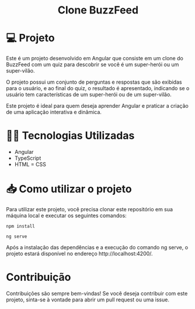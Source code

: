 <h1 align="center"> Clone BuzzFeed </h1>

# :computer: Projeto
Este é um projeto desenvolvido em Angular que consiste em um clone do BuzzFeed com um quiz para descobrir se você é um super-herói ou um super-vilão.

O projeto possui um conjunto de perguntas e respostas que são exibidas para o usuário, e ao final do quiz, o resultado é apresentado, indicando se o usuário tem características de um super-herói ou de um super-vilão.

Este projeto é ideal para quem deseja aprender Angular e praticar a criação de uma aplicação interativa e dinâmica.

# :technologist: Tecnologias Utilizadas

- Angular
- TypeScript
- HTML
= CSS

# :inbox_tray: Como utilizar o projeto
Para utilizar este projeto, você precisa clonar este repositório em sua máquina local e executar os seguintes comandos:

````
npm install
````
````
ng serve
````

Após a instalação das dependências e a execução do comando ng serve, o projeto estará disponível no endereço http://localhost:4200/.

# Contribuição
Contribuições são sempre bem-vindas! Se você deseja contribuir com este projeto, sinta-se à vontade para abrir um pull request ou uma issue.


